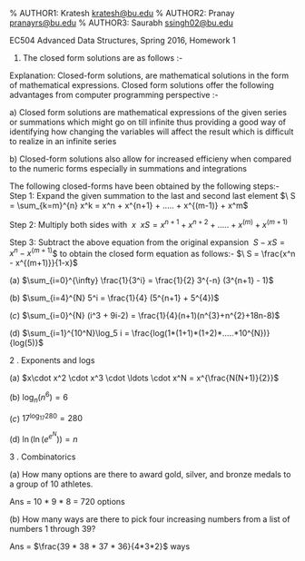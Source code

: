 % AUTHOR1: Kratesh kratesh@bu.edu
% AUTHOR2: Pranay pranayrs@bu.edu
% AUTHOR3: Saurabh ssingh02@bu.edu

EC504 Advanced Data Structures, Spring 2016, Homework 1

1. The closed form solutions are as follows :-

Explanation: Closed-form solutions, are mathematical solutions in the form of mathematical expressions. Closed form solutions offer the following advantages from computer programming perspective :-

a) Closed form solutions are mathematical expressions of the given series or summations which might go on till infinite thus providing a good way of identifying how changing the variables will affect the result which is difficult to realize in an infinite series

b) Closed-form solutions also allow for increased efficieny when compared to the numeric forms especially in summations and integrations

The following closed-forms have been obtained by the following steps:-
Step 1: Expand the given summation to the last and second last element
        $\ S = \sum_{k=m}^{n} x^k = x^n + x^{n+1} + ..... + x^{(m-1)} + x^m$

Step 2: Multiply both sides with $\ x$
        $\ xS =  x^{n+1} + x^{n+2} + ..... + x^{(m)} + x^{(m+1)}$

Step 3: Subtract the above equation from the original expansion
        $\ S - xS =  x^n - x^{(m+1)}$$
to obtain the closed form equation as follows:-
        $\ S =  \frac{x^n - x^{(m+1)}}{1-x}$


(a) $\sum_{i=0}^{\infty} \frac{1}{3^i} = \frac{1}{2} 3^{-n} (3^{n+1} - 1)$

(b) $\sum_{i=4}^{N} 5^i = \frac{1}{4} (5^{n+1} + 5^{4})$

(_c_) $\sum_{i=0}^{N} (i^3 + 9i-2) = \frac{1}{4}(n+1)(n^{3}+n^{2}+18n-8)$

(d) $\sum_{i=1}^{10^N}\log_5 i = \frac{log(1*(1+1)*(1+2)*.....*10^{N})}{log(5)}$

2 . Exponents and logs

(a) $x\cdot x^2 \cdot x^3 \cdot \ldots \cdot x^N = x^{\frac{N(N+1)}{2}}$

(b) $\log_n (n^6) = 6$

(_c_) $17^{\log_{17} 280} = 280$

(d) $\ln(\ln(e^{e^N})) = n$

3 . Combinatorics

(a) How many options are there to award gold, silver, and bronze medals to a group of 10 athletes.

Ans = 10 * 9 * 8 = 720 options

(b) How many ways are there to pick four increasing numbers from a list of numbers 1 through 39?

Ans = $\frac{39 * 38 * 37 * 36}{4*3*2}$ ways
